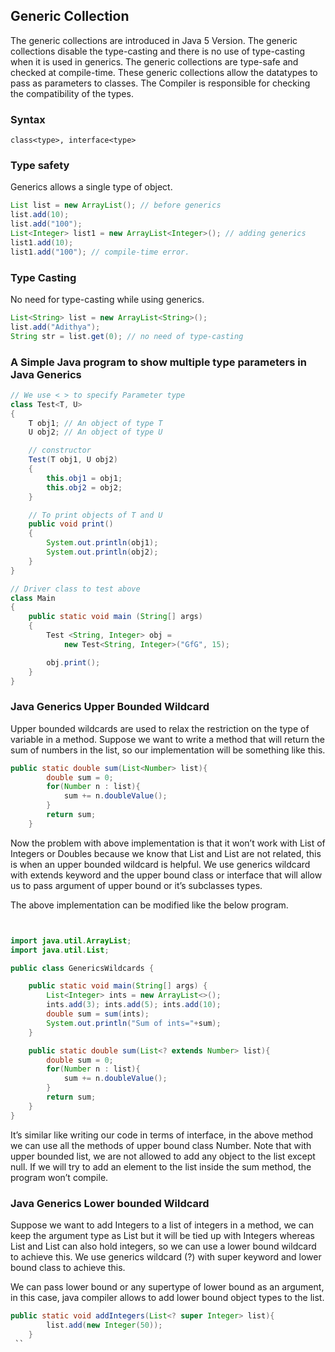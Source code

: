 ## Generic Collection
The generic collections are introduced in Java 5 Version. The generic collections disable the type-casting and there is no use of type-casting when it is used in generics. The generic collections are type-safe and checked at compile-time. These generic collections allow the datatypes to pass as parameters to classes. The Compiler is responsible for checking the compatibility of the types.

### Syntax
```
class<type>, interface<type>
```
### Type safety
Generics allows a single type of object.
```java
List list = new ArrayList(); // before generics
list.add(10);
list.add("100");
List<Integer> list1 = new ArrayList<Integer>(); // adding generics
list1.add(10);
list1.add("100"); // compile-time error.
```

### Type Casting
No need for type-casting while using generics.

```java
List<String> list = new ArrayList<String>();
list.add("Adithya");
String str = list.get(0); // no need of type-casting
```


### A Simple Java program to show multiple type parameters in Java Generics

```java
// We use < > to specify Parameter type
class Test<T, U>
{
	T obj1; // An object of type T
	U obj2; // An object of type U

	// constructor
	Test(T obj1, U obj2)
	{
		this.obj1 = obj1;
		this.obj2 = obj2;
	}

	// To print objects of T and U
	public void print()
	{
		System.out.println(obj1);
		System.out.println(obj2);
	}
}

// Driver class to test above
class Main
{
	public static void main (String[] args)
	{
		Test <String, Integer> obj =
			new Test<String, Integer>("GfG", 15);

		obj.print();
	}
}
```
### Java Generics Upper Bounded Wildcard
Upper bounded wildcards are used to relax the restriction on the type of variable in a method. Suppose we want to write a method that will return the sum of numbers in the list, so our implementation will be something like this.

```java
public static double sum(List<Number> list){
		double sum = 0;
		for(Number n : list){
			sum += n.doubleValue();
		}
		return sum;
	}
```	

Now the problem with above implementation is that it won’t work with List of Integers or Doubles because we know that List<Integer> and List<Double> are not related, this is when an upper bounded wildcard is helpful. We use generics wildcard with extends keyword and the upper bound class or interface that will allow us to pass argument of upper bound or it’s subclasses types.

The above implementation can be modified like the below program.


```java


import java.util.ArrayList;
import java.util.List;

public class GenericsWildcards {

	public static void main(String[] args) {
		List<Integer> ints = new ArrayList<>();
		ints.add(3); ints.add(5); ints.add(10);
		double sum = sum(ints);
		System.out.println("Sum of ints="+sum);
	}

	public static double sum(List<? extends Number> list){
		double sum = 0;
		for(Number n : list){
			sum += n.doubleValue();
		}
		return sum;
	}
}
```
It’s similar like writing our code in terms of interface, in the above method we can use all the methods of upper bound class Number. Note that with upper bounded list, we are not allowed to add any object to the list except null. If we will try to add an element to the list inside the sum method, the program won’t compile.

### Java Generics Lower bounded Wildcard
Suppose we want to add Integers to a list of integers in a method, we can keep the argument type as List<Integer> but it will be tied up with Integers whereas List<Number> and List<Object> can also hold integers, so we can use a lower bound wildcard to achieve this. We use generics wildcard (?) with super keyword and lower bound class to achieve this.

We can pass lower bound or any supertype of lower bound as an argument, in this case, java compiler allows to add lower bound object types to the list.

```java
public static void addIntegers(List<? super Integer> list){
		list.add(new Integer(50));
	}
 ``
